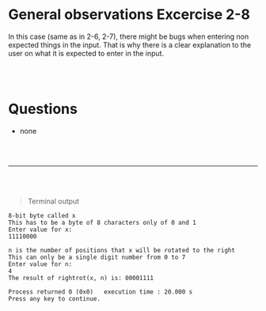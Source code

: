 # General observations Excercise 2-8

In this case (same as in 2-6, 2-7), there might be bugs when entering non expected things in the input. That is why there is a clear explanation to the user on what it is expected to enter in the input.

<br> </br>

# Questions

- none

<br> </br>

---

<br> </br>

> Terminal output

```
8-bit byte called x
This has to be a byte of 8 characters only of 0 and 1
Enter value for x:
11110000

n is the number of positions that x will be rotated to the right
This can only be a single digit number from 0 to 7
Enter value for n:
4
The result of rightrot(x, n) is: 00001111

Process returned 0 (0x0)   execution time : 20.000 s
Press any key to continue.


```
